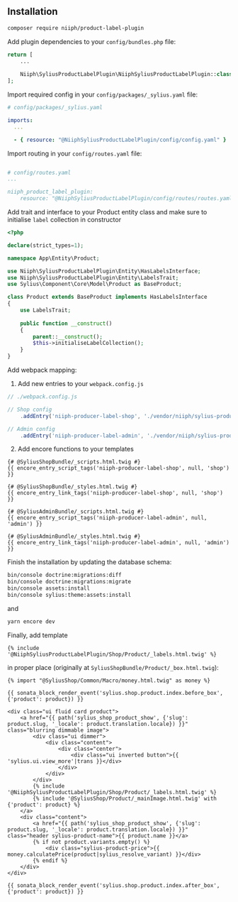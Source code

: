 ## Installation

```bash
composer require niiph/product-label-plugin
```

Add plugin dependencies to your `config/bundles.php` file:

```php
return [
    ...
    
    Niiph\SyliusProductLabelPlugin\NiiphSyliusProductLabelPlugin::class  => ['all' => true]
];
```

Import required config in your `config/packages/_sylius.yaml` file:

```yaml
# config/packages/_sylius.yaml

imports:
  ...

  - { resource: "@NiiphSyliusProductLabelPlugin/config/config.yaml" }
```

Import routing in your `config/routes.yaml` file:

```yaml

# config/routes.yaml
...

niiph_product_label_plugin:
    resource: "@NiiphSyliusProductLabelPlugin/config/routes/routes.yaml"
```

Add trait and interface to your Product entity class and make sure to initialise `label` collection in constructor

```php
<?php

declare(strict_types=1);

namespace App\Entity\Product;

use Niiph\SyliusProductLabelPlugin\Entity\HasLabelsInterface;
use Niiph\SyliusProductLabelPlugin\Entity\LabelsTrait;
use Sylius\Component\Core\Model\Product as BaseProduct;

class Product extends BaseProduct implements HasLabelsInterface
{
    use LabelsTrait;
    
    public function __construct()
    {
        parent::__construct();
        $this->initialiseLabelCollection();
    }
}
```

Add webpack mapping:

1. Add new entries to your `webpack.config.js`
```js
// ./webpack.config.js

// Shop config
    .addEntry('niiph-producer-label-shop', './vendor/niiph/sylius-product-label-plugin/assets/shop/entry.js')

// Admin config
    .addEntry('niiph-producer-label-admin', './vendor/niiph/sylius-product-label-plugin/assets/admin/entry.js')
```

2. Add encore functions to your templates

```twig
{# @SyliusShopBundle/_scripts.html.twig #}
{{ encore_entry_script_tags('niiph-producer-label-shop', null, 'shop') }}

{# @SyliusShopBundle/_styles.html.twig #}
{{ encore_entry_link_tags('niiph-producer-label-shop', null, 'shop') }}

{# @SyliusAdminBundle/_scripts.html.twig #}
{{ encore_entry_script_tags('niiph-producer-label-admin', null, 'admin') }}

{# @SyliusAdminBundle/_styles.html.twig #}
{{ encore_entry_link_tags('niiph-producer-label-admin', null, 'admin') }}
```


Finish the installation by updating the database schema:

```sh
bin/console doctrine:migrations:diff
bin/console doctrine:migrations:migrate
bin/console assets:install
bin/console sylius:theme:assets:install
```

and 
```sh
yarn encore dev
```

Finally, add template
```twig
{% include '@NiiphSyliusProductLabelPlugin/Shop/Product/_labels.html.twig' %}
```
in proper place (originally at `SyliusShopBundle/Product/_box.html.twig`):
```twig
{% import "@SyliusShop/Common/Macro/money.html.twig" as money %}

{{ sonata_block_render_event('sylius.shop.product.index.before_box', {'product': product}) }}

<div class="ui fluid card product">
    <a href="{{ path('sylius_shop_product_show', {'slug': product.slug, '_locale': product.translation.locale}) }}" class="blurring dimmable image">
        <div class="ui dimmer">
            <div class="content">
                <div class="center">
                    <div class="ui inverted button">{{ 'sylius.ui.view_more'|trans }}</div>
                </div>
            </div>
        </div>
        {% include '@NiiphSyliusProductLabelPlugin/Shop/Product/_labels.html.twig' %}
        {% include '@SyliusShop/Product/_mainImage.html.twig' with {'product': product} %}
    </a>
    <div class="content">
        <a href="{{ path('sylius_shop_product_show', {'slug': product.slug, '_locale': product.translation.locale}) }}" class="header sylius-product-name">{{ product.name }}</a>
        {% if not product.variants.empty() %}
            <div class="sylius-product-price">{{ money.calculatePrice(product|sylius_resolve_variant) }}</div>
        {% endif %}
    </div>
</div>

{{ sonata_block_render_event('sylius.shop.product.index.after_box', {'product': product}) }}
```
